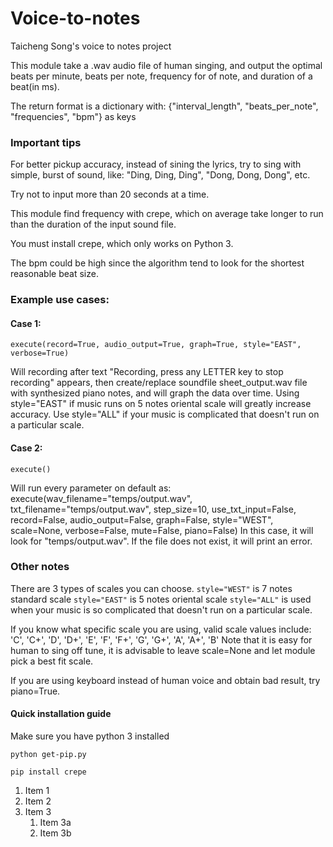 # **Voice-to-notes**
Taicheng Song's voice to notes project

This module take a .wav audio file of human singing, and output the optimal beats per minute, beats per note, frequency for of note, and duration of a beat(in ms).

The return format is a dictionary with: {"interval_length", "beats_per_note", "frequencies", "bpm"} as keys


### **Important tips**
For better pickup accuracy, instead of sining the lyrics, try to sing with simple, burst of sound, like: "Ding, Ding, Ding", "Dong, Dong, Dong", etc. 

Try not to input more than 20 seconds at a time. 

This module find frequency with crepe, which on average take longer to run than the duration of the input sound file.

You must install crepe, which only works on Python 3.

The bpm could be high since the algorithm tend to look for the shortest reasonable beat size. 


### **Example use cases:**
#### Case 1:
`execute(record=True, audio_output=True, graph=True, style="EAST", verbose=True)`

Will recording after text "Recording, press any LETTER key to stop recording" appears, then create/replace soundfile sheet_output.wav file with synthesized piano notes, and will graph the data over time. Using style="EAST" if music runs on 5 notes oriental scale will greatly increase accuracy. Use style="ALL" if your music is complicated that doesn't run on a particular scale. 
    
#### Case 2:
`execute()`

Will run every parameter on default as: 
execute(wav_filename="temps/output.wav", txt_filename="temps/output.wav", step_size=10, use_txt_input=False, record=False, audio_output=False, graph=False, style="WEST", scale=None, verbose=False, mute=False, piano=False)
In this case, it will look for "temps/output.wav". If the file does not exist, it will print an error. 


### **Other notes**
There are 3 types of scales you can choose. 
`style="WEST"` is 7 notes standard scale
`style="EAST"` is 5 notes oriental scale
`style="ALL"` is used when your music is so complicated that doesn't run on a particular scale.

If you know what specific scale you are using, valid scale values include:
'C', 'C+', 'D', 'D+', 'E', 'F', 'F+', 'G', 'G+', 'A', 'A+', 'B'
Note that it is easy for human to sing off tune, it is advisable to leave scale=None and let module pick a best fit scale.

If you are using keyboard instead of human voice and obtain bad result, try piano=True. 

#### Quick installation guide
Make sure you have python 3 installed

`python get-pip.py`

`pip install crepe`

1. Item 1
1. Item 2
1. Item 3
   1. Item 3a
   1. Item 3b
